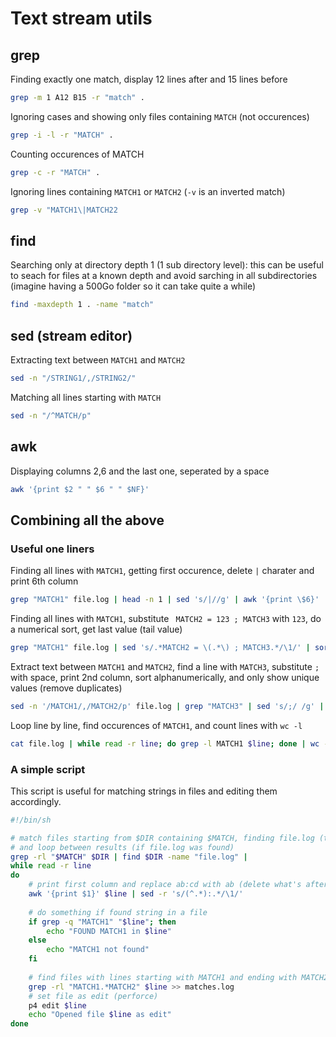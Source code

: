 # Text stream utils
## grep

Finding exactly one match, display 12 lines after and 15 lines before
```sh
grep -m 1 A12 B15 -r "match" .
```
Ignoring cases and showing only files containing ```MATCH``` (not occurences)
```sh
grep -i -l -r "MATCH" .
```
Counting occurences of MATCH
```sh
grep -c -r "MATCH" .
```
Ignoring lines containing ```MATCH1``` or ```MATCH2``` (```-v``` is an inverted match)
```sh
grep -v "MATCH1\|MATCH22
```
## find
Searching only at directory depth 1 (1 sub directory level): this can be useful to seach for files at a known depth and avoid sarching in all subdirectories (imagine having a 500Go folder so it can take quite a while)
```sh
find -maxdepth 1 . -name "match"
```
## sed (stream editor)
Extracting text between ```MATCH1``` and ```MATCH2```
```sh
sed -n "/STRING1/,/STRING2/"
```
Matching all lines starting with ```MATCH```
```sh
sed -n "/^MATCH/p"
```
## awk
Displaying columns 2,6 and the last one, seperated by a space
```sh
awk '{print $2 " " $6 " " $NF}'
```
## Combining all the above
### Useful one liners
Finding all lines with ```MATCH1```, getting first occurence, delete ```|``` charater and print 6th column 
```sh
grep "MATCH1" file.log | head -n 1 | sed 's/|//g' | awk '{print \$6}'
```
Finding all lines with ```MATCH1```, substitute ```  MATCH2 = 123 ; MATCH3 ``` with ```123```, do a numerical sort, get last value (tail value)
```sh
grep "MATCH1" file.log | sed 's/.*MATCH2 = \(.*\) ; MATCH3.*/\1/' | sort -n | tail -n 1
```
Extract text between ```MATCH1``` and ```MATCH2```, find a line with ```MATCH3```, substitute ```;``` with space, print 2nd column, sort alphanumerically, and only show unique values (remove duplicates) 
```sh
sed -n '/MATCH1/,/MATCH2/p' file.log | grep "MATCH3" | sed 's/;/ /g' | awk '{print \$2}'| sort | uniq
```
Loop line by line, find occurences of ```MATCH1```, and count lines with ```wc -l```
```sh
cat file.log | while read -r line; do grep -l MATCH1 $line; done | wc -l
```
### A simple script
This script is useful for matching strings in files and editing them accordingly.
```sh
#!/bin/sh

# match files starting from $DIR containing $MATCH, finding file.log (treat grep output as paths)
# and loop between results (if file.log was found) 
grep -rl "$MATCH" $DIR | find $DIR -name "file.log" |
while read -r line
do
    # print first column and replace ab:cd with ab (delete what's after :)
    awk '{print $1}' $line | sed -r 's/(^.*):.*/\1/'
    
    # do something if found string in a file
    if grep -q "MATCH1" "$line"; then
        echo "FOUND MATCH1 in $line"
    else
        echo "MATCH1 not found"
    fi
    
    # find files with lines starting with MATCH1 and ending with MATCH2, append result to matches.log 
    grep -rl "MATCH1.*MATCH2" $line >> matches.log
    # set file as edit (perforce)
    p4 edit $line
    echo "Opened file $line as edit"
done
```
